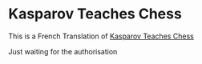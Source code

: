 # Kasparov Teaches Chess

This is a French Translation of [Kasparov Teaches Chess](https://fr.scribd.com/doc/147612165/Kasparov-Teaches-Chess-pdf)

Just waiting for the authorisation
